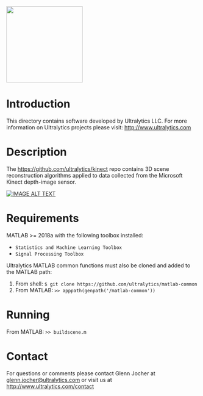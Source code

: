<img src="https://storage.googleapis.com/ultralytics/UltralyticsLogoName1000×676.png" width="200">  

# Introduction

This directory contains software developed by Ultralytics LLC. For more information on Ultralytics projects please visit:
http://www.ultralytics.com  

# Description

The https://github.com/ultralytics/kinect repo contains 3D scene reconstruction algorithms applied to data collected from the  Microsoft Kinect depth-image sensor.

[![IMAGE ALT TEXT](https://github.com/ultralytics/kinect/blob/master/preview.jpg)](https://www.youtube.com/watch?v=qTAWyXwABos "Kinect Video")

# Requirements

MATLAB >= 2018a with the following toolbox installed:  

- ```Statistics and Machine Learning Toolbox```
- ```Signal Processing Toolbox```

Ultralytics MATLAB common functions must also be cloned and added to the MATLAB path:

1. From shell: ```$ git clone https://github.com/ultralytics/matlab-common```
2. From MATLAB: ```>> apppath(genpath('/matlab-common'))```

# Running
From MATLAB: ```>> buildscene.m```

# Contact

For questions or comments please contact Glenn Jocher at glenn.jocher@ultralytics.com or visit us at http://www.ultralytics.com/contact
